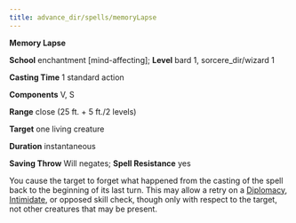 ```yaml
---
title: advance_dir/spells/memoryLapse
---
```

 **Memory Lapse**

**School** enchantment [mind-affecting]; **Level** bard 1, sorcere_dir/wizard 1

**Casting Time** 1 standard action

**Components** V, S

**Range** close (25 ft. + 5 ft./2 levels)

**Target** one living creature

**Duration** instantaneous

**Saving Throw** Will negates; **Spell Resistance** yes

You cause the target to forget what happened from the casting of the spell back to the beginning of its last turn. This may allow a retry on a [Diplomacy](../../skill_dir/diplomacy#_diplomacy), [Intimidate](../../skill_dir/intimidate#_intimidate), or opposed skill check, though only with respect to the target, not other creatures that may be present.

